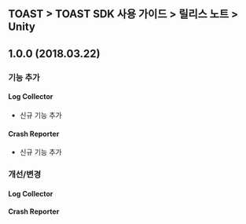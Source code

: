 ## TOAST > TOAST SDK 사용 가이드 > 릴리스 노트 > Unity

## 1.0.0 (2018.03.22)

### 기능 추가

#### Log Collector

* 신규 기능 추가

#### Crash Reporter

* 신규 기능 추가

### 개선/변경

#### Log Collector

#### Crash Reporter
